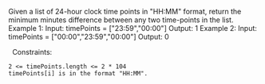 Given a list of 24-hour clock time points in "HH:MM" format, return the minimum minutes difference between any two time-points in the list.
 
Example 1:
Input: timePoints = ["23:59","00:00"]
Output: 1
Example 2:
Input: timePoints = ["00:00","23:59","00:00"]
Output: 0

 
Constraints:


	2 <= timePoints.length <= 2 * 104
	timePoints[i] is in the format "HH:MM".

